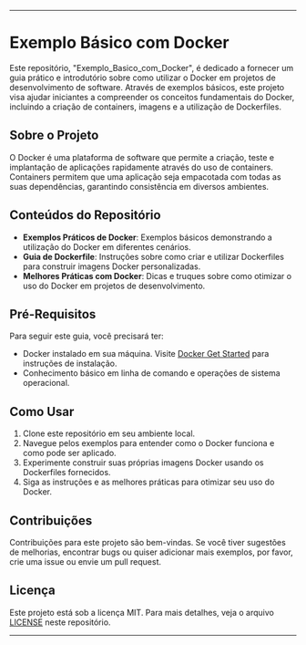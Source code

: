 
---

# Exemplo Básico com Docker

Este repositório, "Exemplo_Basico_com_Docker", é dedicado a fornecer um guia prático e introdutório sobre como utilizar o Docker em projetos de desenvolvimento de software. Através de exemplos básicos, este projeto visa ajudar iniciantes a compreender os conceitos fundamentais do Docker, incluindo a criação de containers, imagens e a utilização de Dockerfiles.

## Sobre o Projeto

O Docker é uma plataforma de software que permite a criação, teste e implantação de aplicações rapidamente através do uso de containers. Containers permitem que uma aplicação seja empacotada com todas as suas dependências, garantindo consistência em diversos ambientes.

## Conteúdos do Repositório

- **Exemplos Práticos de Docker**: Exemplos básicos demonstrando a utilização do Docker em diferentes cenários.
- **Guia de Dockerfile**: Instruções sobre como criar e utilizar Dockerfiles para construir imagens Docker personalizadas.
- **Melhores Práticas com Docker**: Dicas e truques sobre como otimizar o uso do Docker em projetos de desenvolvimento.

## Pré-Requisitos

Para seguir este guia, você precisará ter:

- Docker instalado em sua máquina. Visite [Docker Get Started](https://www.docker.com/get-started) para instruções de instalação.
- Conhecimento básico em linha de comando e operações de sistema operacional.

## Como Usar

1. Clone este repositório em seu ambiente local.
2. Navegue pelos exemplos para entender como o Docker funciona e como pode ser aplicado.
3. Experimente construir suas próprias imagens Docker usando os Dockerfiles fornecidos.
4. Siga as instruções e as melhores práticas para otimizar seu uso do Docker.

## Contribuições

Contribuições para este projeto são bem-vindas. Se você tiver sugestões de melhorias, encontrar bugs ou quiser adicionar mais exemplos, por favor, crie uma issue ou envie um pull request.

## Licença

Este projeto está sob a licença MIT. Para mais detalhes, veja o arquivo [LICENSE](LICENSE) neste repositório.

---
